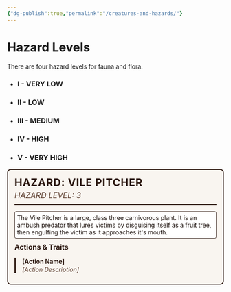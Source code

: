 ```yaml
---
{"dg-publish":true,"permalink":"/creatures-and-hazards/"}
---
```


# Hazard Levels
There are four hazard levels for fauna and flora.

- ### I - VERY LOW
- ### II - LOW
- ### III - MEDIUM
- ### IV - HIGH
- ### V - VERY HIGH


<div style="border: 2px solid #2c1810; border-radius: 8px; padding: 15px; background-color: #f9f5f0; margin: 10px 0;">
    <!-- Header Section -->
    <div style="border-bottom: 2px solid #2c1810; margin-bottom: 15px; padding-bottom: 10px;">
        <h2 style="margin: 0; color: #2c1810; font-size: 24px; text-transform: uppercase; letter-spacing: 1px;">HAZARD: Vile Pitcher</h2>
        <div style="color: #5c3d2e; font-size: 18px; font-style: italic; margin-top: 5px;">HAZARD LEVEL: 3</div>
    </div>
    <!-- Description Section -->
    <div style="background: white; border: 1px solid #2c1810; padding: 5px; margin: 10px 0; border-radius: 4px; min-height: 50px; color: #1a0f0a;">
        The Vile Pitcher is a large, class three carnivorous plant. It is an ambush predator that lures victims by disguising itself as a fruit tree, then engulfing the victim as it approaches it's mouth.
    </div>
    <!-- Actions & Traits Section -->
    <div style="margin-top: 5px;">
        <h3 style="margin: 0 0 15px 0; color: #2c1810;">Actions & Traits</h3>
        <!-- Action Example -->
        <div style="border-left: 3px solid #2c1810; padding-left: 15px; margin: 10px 0;">
            <strong style="color: #2c1810;">[Action Name]</strong>
            <div style="color: #5c3d2e; font-style: italic; margin-top: 2px;">[Action Description]</div>
        </div>
    </div>
</div>



